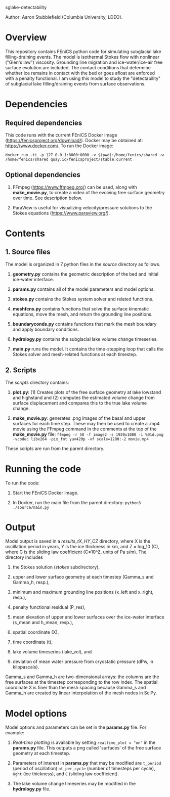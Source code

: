 sglake-detectability

Author: Aaron Stubblefield (Columbia University, LDEO).

# Overview
This repository contains FEniCS python code for simulating subglacial lake
filling-draining events. The model is isothermal Stokes flow with nonlinear
("Glen's law") viscosity. Grounding line migration and ice-water/ice-air free
surface evolution are included. The contact conditions that determine whether
ice remains in contact with the bed or goes afloat are enforced with a penalty
functional. I am using this model to study the "detectability" of subglacial
lake filling/draining events from surface observations.

# Dependencies
## Required dependencies
This code runs with the current FEniCS Docker image (https://fenicsproject.org/download/).
Docker may be obtained at: https://www.docker.com/. To run the Docker image:

`docker run -ti -p 127.0.0.1:8000:8000 -v $(pwd):/home/fenics/shared -w /home/fenics/shared quay.io/fenicsproject/stable:current`

## Optional dependencies

1. FFmpeg (https://www.ffmpeg.org/) can be used, along with **make_movie.py**,
to create a video of the evolving free surface geometry over time. See description below.

2. ParaView is useful for visualizing velocity/pressure solutions to the Stokes equations (https://www.paraview.org/).

# Contents

## 1. Source files
The model is organized in 7 python files in the *source* directory as follows.

1. **geometry.py** contains the geometric description of the bed and initial ice-water interface.

2. **params.py** contains all of the model parameters and model options.

3. **stokes.py** contains the Stokes system solver and related functions.

4. **meshfcns.py** contains functions that solve the surface kinematic equations, move the mesh,
    and return the grounding line positions.

5. **boundaryconds.py** contains functions that mark the mesh boundary and apply boundary conditions.

6. **hydrology.py** contains the subglacial lake volume change timeseries.

7. **main.py** runs the model. It contains the time-stepping loop that
calls the Stokes solver and mesh-related functions at each timestep.

## 2. Scripts

The *scripts* directory contains:

1. **plot.py**: (1) Creates plots of the free surface geometry at lake lowstand
and highstand and (2) computes the estimated volume change from surface displacement
and compares this to the true lake volume change.

2. **make_movie.py**: generates .png
images of the basal and upper surfaces for each time step. These may then be
used to create a .mp4 movie using the FFmpeg command in
the comments at the top of the **make_movie.py** file:
`ffmpeg -r 50 -f image2 -s 1920x1080 -i %01d.png -vcodec libx264 -pix_fmt yuv420p -vf scale=1280:-2 movie.mp4`

These scripts are run from the parent directory.

# Running the code
To run the code:

1. Start the FEniCS Docker image.

2. In Docker, run the main file from the parent directory: `python3 ./source/main.py`


# Output

Model output is saved in a *results_tX_HY_CZ* directory, where X is the
oscillation period in years, Y is the ice thickness in km, and Z = log_10 (C),
where C is the sliding law coefficient (C=10^Z, units of Pa s/m). The directory includes

1. the Stokes solution (*stokes* subdirectory),

2. upper and lower surface geometry at each timestep (Gamma_s and Gamma_h, resp.),

3. minimum and maximum grounding line positions (x_left and x_right, resp.),

4. penalty functional residual (P_res),

5. mean elevation of upper and lower surfaces over the ice-water interface (s_mean and h_mean, resp.),

6. spatial coordinate (X),

7. time coordinate (t),

8. lake volume timeseries (lake_vol), and

9. deviation of mean water pressure from cryostatic pressure (dPw, in kilopascals).

Gamma_s and Gamma_h are two-dimensional arrays:
the columns are the free surfaces at the timestep corresponding to the row index.
The spatial coordinate X is finer than the mesh spacing because Gamma_s and Gamma_h
are created by linear interpolation of the mesh nodes in SciPy.

# Model options

Model options and parameters can be set in the **params.py** file. For example:


1. *Real-time plotting* is available by setting `realtime_plot = "on"` in the
**params.py** file. This outputs a png called 'surfaces' of the free surface geometry at each
timestep.

2. Parameters of interest in **params.py** that may be modified are `t_period` (period of oscillation)
`nt_per_cycle` (number of timesteps per cycle), `Hght` (ice thickness), and `C`
(sliding law coefficient).

3. The lake volume change timeseries may be modified
in the **hydrology.py** file.
